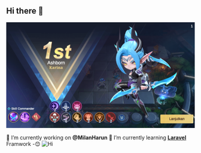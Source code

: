 ## Hi there 👋

![MilanHarun](img/Screenshot%202025-08-23%20201219.png)

<!--
**MilanHarun/MilanHarun** is a ✨ _special_ ✨ repository because its `README.md` (this file) appears on your GitHub profile.

Here are some ideas to get you started:

- 🔭 I’m currently working on ...
- 🌱 I’m currently learning ...
- 👯 I’m looking to collaborate on ...
- 🤔 I’m looking for help with ...
- 💬 Ask me about ...
- 📫 How to reach me: ...
- 😄 Pronouns: ...
- ⚡ Fun fact: ...
-->

🔭 I’m currently working on **@MilanHarun**
 🌱 I’m currently learning [**Laravel**](https://laravel.com) Framwork
 -😊
 ![Hi](https://media0.giphy.com/media/v1.Y2lkPTc5MGI3NjExZngwaWNqYnM1enpwMGlxbHI3YmdmcTJiOGc2aWNvdmR5b3VybXAweiZlcD12MV9pbnRlcm5hbF9naWZfYnlfaWQmY3Q9Zw/elPt1FL04JjHjrd2k0/giphy.gif)
